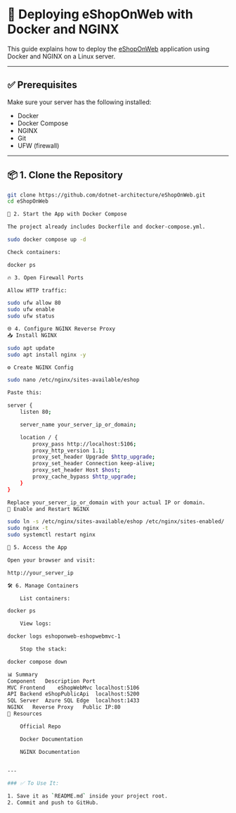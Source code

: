 # 🐳 Deploying eShopOnWeb with Docker and NGINX

This guide explains how to deploy the [eShopOnWeb](https://github.com/dotnet-architecture/eShopOnWeb) application using Docker and NGINX on a Linux server.

---

## ✅ Prerequisites

Make sure your server has the following installed:

- Docker  
- Docker Compose  
- NGINX  
- Git  
- UFW (firewall)

---

## 📦 1. Clone the Repository

```bash
git clone https://github.com/dotnet-architecture/eShopOnWeb.git
cd eShopOnWeb

🐋 2. Start the App with Docker Compose

The project already includes Dockerfile and docker-compose.yml.

sudo docker compose up -d

Check containers:

docker ps

🔥 3. Open Firewall Ports

Allow HTTP traffic:

sudo ufw allow 80
sudo ufw enable
sudo ufw status

🌐 4. Configure NGINX Reverse Proxy
📥 Install NGINX

sudo apt update
sudo apt install nginx -y

⚙️ Create NGINX Config

sudo nano /etc/nginx/sites-available/eshop

Paste this:

server {
    listen 80;

    server_name your_server_ip_or_domain;

    location / {
        proxy_pass http://localhost:5106;
        proxy_http_version 1.1;
        proxy_set_header Upgrade $http_upgrade;
        proxy_set_header Connection keep-alive;
        proxy_set_header Host $host;
        proxy_cache_bypass $http_upgrade;
    }
}

Replace your_server_ip_or_domain with your actual IP or domain.
🔗 Enable and Restart NGINX

sudo ln -s /etc/nginx/sites-available/eshop /etc/nginx/sites-enabled/
sudo nginx -t
sudo systemctl restart nginx

🚀 5. Access the App

Open your browser and visit:

http://your_server_ip

🛠 6. Manage Containers

    List containers:

docker ps

    View logs:

docker logs eshoponweb-eshopwebmvc-1

    Stop the stack:

docker compose down

📊 Summary
Component	Description	Port
MVC Frontend	eShopWebMvc	localhost:5106
API Backend	eShopPublicApi	localhost:5200
SQL Server	Azure SQL Edge	localhost:1433
NGINX	Reverse Proxy	Public IP:80
📎 Resources

    Official Repo

    Docker Documentation

    NGINX Documentation


---

### ✅ To Use It:

1. Save it as `README.md` inside your project root.
2. Commit and push to GitHub.
